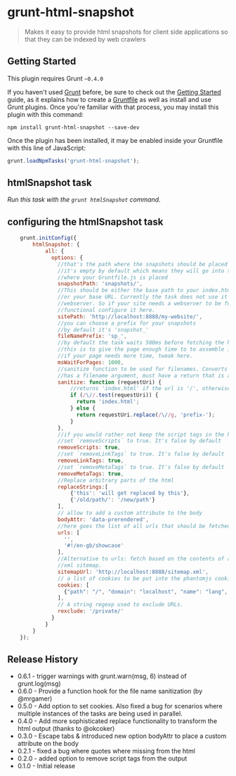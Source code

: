 # grunt-html-snapshot

> Makes it easy to provide html snapshots for client side applications so that they can be indexed by web crawlers



## Getting Started
This plugin requires Grunt `~0.4.0`

If you haven't used [Grunt](http://gruntjs.com/) before, be sure to check out the [Getting Started](http://gruntjs.com/getting-started) guide, as it explains how to create a [Gruntfile](http://gruntjs.com/sample-gruntfile) as well as install and use Grunt plugins. Once you're familiar with that process, you may install this plugin with this command:

```shell
npm install grunt-html-snapshot --save-dev
```

Once the plugin has been installed, it may be enabled inside your Gruntfile with this line of JavaScript:

```js
grunt.loadNpmTasks('grunt-html-snapshot');
```


## htmlSnapshot task
_Run this task with the `grunt htmlSnapshot` command._

## configuring the htmlSnapshot task

```js
    grunt.initConfig({
        htmlSnapshot: {
            all: {
              options: {
                //that's the path where the snapshots should be placed
                //it's empty by default which means they will go into the directory
                //where your Gruntfile.js is placed
                snapshotPath: 'snapshots/',
                //This should be either the base path to your index.html file
                //or your base URL. Currently the task does not use it's own
                //webserver. So if your site needs a webserver to be fully
                //functional configure it here.
                sitePath: 'http://localhost:8888/my-website/',
                //you can choose a prefix for your snapshots
                //by default it's 'snapshot_'
                fileNamePrefix: 'sp_',
                //by default the task waits 500ms before fetching the html.
                //this is to give the page enough time to to assemble itself.
                //if your page needs more time, tweak here.
                msWaitForPages: 1000,
                //sanitize function to be used for filenames. Converts '#!/' to '_' as default
                //has a filename argument, must have a return that is a sanitized string
                sanitize: function (requestUri) {
                    //returns 'index.html' if the url is '/', otherwise a prefix
                    if (/\//.test(requestUri)) {
                      return 'index.html';
                    } else {
                      return requestUri.replace(/\//g, 'prefix-');
                    }
                },
                //if you would rather not keep the script tags in the html snapshots
                //set `removeScripts` to true. It's false by default
                removeScripts: true,
                //set `removeLinkTags` to true. It's false by default
                removeLinkTags: true,
                //set `removeMetaTags` to true. It's false by default
                removeMetaTags: true,
                //Replace arbitrary parts of the html
                replaceStrings:[
                    {'this': 'will get replaced by this'},
                    {'/old/path/': '/new/path'}
                ],
                // allow to add a custom attribute to the body
                bodyAttr: 'data-prerendered',
                //here goes the list of all urls that should be fetched
                urls: [
                  '',
                  '#!/en-gb/showcase'
                ],
                //Alternative to urls: fetch based on the contents of an
                //xml sitemap.
                sitemapUrl: 'http://localhost:8888/sitemap.xml',
                // a list of cookies to be put into the phantomjs cookies jar for the visited page
                cookies: [
                  {"path": "/", "domain": "localhost", "name": "lang", "value": "en-gb"}
                ],
                // A string regexp used to exclude URLs.
                rexclude: '/private/'
              }
            }
        }
    });
```

## Release History

- 0.6.1 - trigger warnings with grunt.warn(msg, 6) instead of grunt.log(msg)
- 0.6.0 - Provide a function hook for the file name sanitization (by @mrgamer)
- 0.5.0 - Add option to set cookies. Also fixed a bug for scenarios where multiple instances of the tasks are being used in parallel.
- 0.4.0 - Add more sophisticated replace functionality to transform the html output (thanks to @okcoker)
- 0.3.0 - Escape tabs & introduced new option bodyAttr to place a custom attribute on the body
- 0.2.1 - fixed a bug where quotes where missing from the html
- 0.2.0 - added option to remove script tags from the output
- 0.1.0 - Initial release
